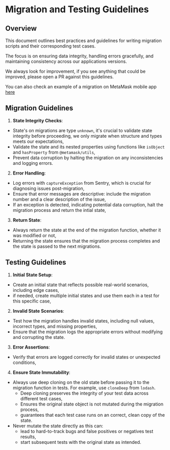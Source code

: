 # Migration and Testing Guidelines

## Overview

This document outlines best practices and guidelines for writing migration scripts and their corresponding test cases.

The focus is on ensuring data integrity, handling errors gracefully, and maintaining consistency across our applications versions.

We always look for improvement, if you see anything that could be improved, please open a PR against this guidelines.

You can also check an example of a migration on MetaMask mobile app [here](https://github.com/MetaMask/metamask-mobile/blob/1855bd674e33bb0ece06fb6d8f09a4e5df46a108/app/store/migrations/044.ts#L1)

## Migration Guidelines

1. **State Integrity Checks**:

- State's on migrations are type `unknown`, it's crucial to validate state integrity before proceeding, we only migrate when structure and types meets our expectations,
- Validate the state and its nested properties using functions like `isObject` and `hasProperty` from `@metamask/utils`,
- Prevent data corruption by halting the migration on any inconsistencies and logging errors.

2. **Error Handling**:

- Log errors with `captureException` from Sentry, which is crucial for diagnosing issues post-migration,
- Ensure that error messages are descriptive: include the migration number and a clear description of the issue,
- If an exception is detected, indicating potential data corruption, halt the migration process and return the intial state,

3. **Return State**:

- Always return the state at the end of the migration function, whether it was modified or not,
- Returning the state ensures that the migration process completes and the state is passed to the next migrations.

## Testing Guidelines

1. **Initial State Setup**:

- Create an initial state that reflects possible real-world scenarios, including edge cases,
- if needed, create multiple initial states and use them each in a test for this specific case,

2. **Invalid State Scenarios**:

- Test how the migration handles invalid states, including null values, incorrect types, and missing properties,
- Ensure that the migration logs the appropriate errors without modifying and corrupting the state.

3. **Error Assertions**:

- Verify that errors are logged correctly for invalid states or unexpected conditions,

4. **Ensure State Immutability**:

- Always use deep cloning on the old state before passing it to the migration function in tests. For example, use `cloneDeep` from `lodash`.
  - Deep cloning preserves the integrity of your test data across different test cases,
  - Ensures the original state object is not mutated during the migration process,
  - guarantees that each test case runs on an correct, clean copy of the state.
- Never mutate the state directly as this can:
  - lead to hard-to-track bugs and false positives or negatives test results,
  - start subsequent tests with the original state as intended.
